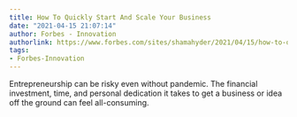 ```yaml
---
title: How To Quickly Start And Scale Your Business
date: "2021-04-15 21:07:14"
author: Forbes - Innovation
authorlink: https://www.forbes.com/sites/shamahyder/2021/04/15/how-to-quickly-start-and-scale-your-business/
tags:
- Forbes-Innovation
---
```

Entrepreneurship can be risky even without pandemic. The financial investment, time, and personal dedication it takes to get a business or idea off the ground can feel all-consuming.